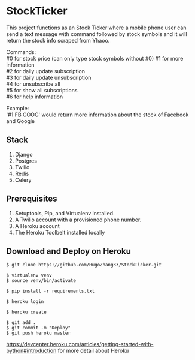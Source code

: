 # StockTicker
This project functions as an Stock Ticker where a mobile phone user can send a text message with command followed by stock symbols and it will return the stock info scraped from Yhaoo.

Commands:  
 #0 for stock price (can only type stock symbols without #0)
 #1 for more information   
 #2 for daily update subscription  
 #3 for daily update unsubscription  
 #4 for unsubscribe all  
 #5 for show all subscriptions  
 #6 for help information
 
Example:  
'#1 FB GOOG' would return more information about the stock of Facebook and Google

## Stack
1. Django
2. Postgres
3. Twilio
4. Redis
5. Celery

## Prerequisites
1. Setuptools, Pip, and Virtualenv installed.
2. A Twilio account with a provisioned phone number.
3. A Heroku account
4. The Heroku Toolbelt installed locally

## Download and Deploy on Heroku
```
$ git clone https://github.com/HugoZhang33/StockTicker.git
```

```
$ virtualenv venv
$ source venv/bin/activate
```
```
$ pip install -r requirements.txt
```
```
$ heroku login 
```
```
$ heroku create 
```
```
$ git add .
$ git commit -m "Deploy"
$ git push heroku master
```
<https://devcenter.heroku.com/articles/getting-started-with-python#introduction> for more detail about Heroku
